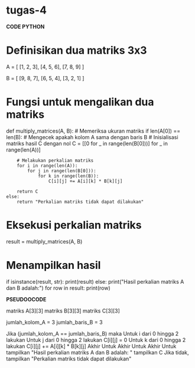 # tugas-4

**CODE PYTHON**

# Definisikan dua matriks 3x3
A = [
    [1, 2, 3],
    [4, 5, 6],
    [7, 8, 9]
]

B = [
    [9, 8, 7],
    [6, 5, 4],
    [3, 2, 1]
]

# Fungsi untuk mengalikan dua matriks
def multiply_matrices(A, B):
    # Memeriksa ukuran matriks
    if len(A[0]) == len(B):  # Mengecek apakah kolom A sama dengan baris B
        # Inisialisasi matriks hasil C dengan nol
        C = [[0 for _ in range(len(B[0]))] for _ in range(len(A))]
        
        # Melakukan perkalian matriks
        for i in range(len(A)):
            for j in range(len(B[0])):
                for k in range(len(B)):
                    C[i][j] += A[i][k] * B[k][j]
        
        return C
    else:
        return "Perkalian matriks tidak dapat dilakukan"

# Eksekusi perkalian matriks
result = multiply_matrices(A, B)

# Menampilkan hasil
if isinstance(result, str):
    print(result)
else:
    print("Hasil perkalian matriks A dan B adalah:")
    for row in result:
        print(row)

**PSEUDOOCODE**

matriks A[3][3]
matriks B[3][3]
matriks C[3][3]

jumlah_kolom_A = 3
jumlah_baris_B = 3

Jika (jumlah_kolom_A == jumlah_baris_B) maka
    Untuk i dari 0 hingga 2 lakukan
        Untuk j dari 0 hingga 2 lakukan
            C[i][j] = 0
            Untuk k dari 0 hingga 2 lakukan
                C[i][j] += A[i][k] * B[k][j]
            Akhir Untuk
        Akhir Untuk
    Akhir Untuk
    tampilkan "Hasil perkalian matriks A dan B adalah: "
    tampilkan C
Jika tidak,
    tampilkan "Perkalian matriks tidak dapat dilakukan"


